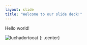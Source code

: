 ```yaml
---
layout: slide
title: "Welcome to our slide deck!"
---
```


Hello world!

![luchadortocat](https://octodex.github.com/images/luchadortocat.png)
{: .center}
